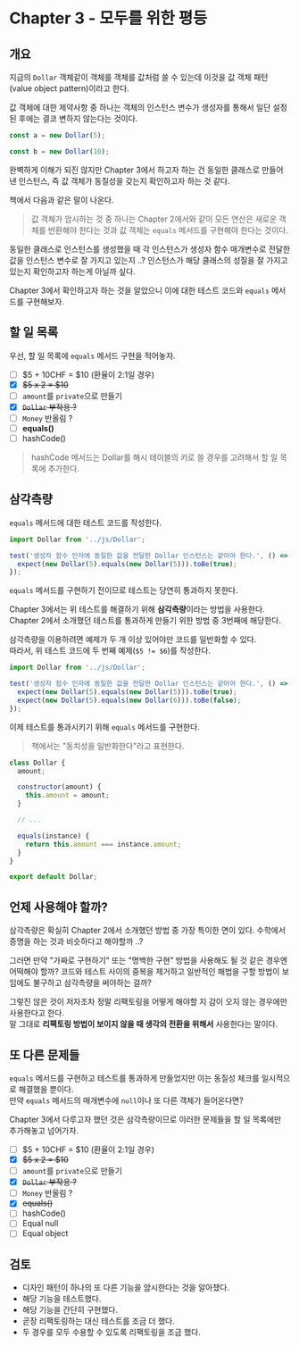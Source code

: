 # Chapter 3 - 모두를 위한 평등

## 개요

지금의 `Dollar` 객체같이 객체를 객체를 값처럼 쓸 수 있는데 이것을 값 객체 패턴(value object pattern)이라고 한다.

값 객체에 대한 제약사항 중 하나는 객체의 인스턴스 변수가 생성자를 통해서 일단 설정된 후에는 결코 변하지 않는다는 것이다.

```javascript
const a = new Dollar(5);

const b = new Dollar(10);
```

완벽하게 이해가 되진 않지만 Chapter 3에서 하고자 하는 건 동일한 클래스로 만들어낸 인스턴스, 즉 값 객체가 동질성을 갖는지 확인하고자 하는 것 같다.

책에서 다음과 같은 말이 나온다.

> 값 객체가 암시하는 것 중 하나는 Chapter 2에서와 같이 모든 연산은 새로운 객체를 반환해야 한다는 것과 값 객체는 `equals` 메서드를 구현해야 한다는 것이다.

동일한 클래스로 인스턴스를 생성했을 때 각 인스턴스가 생성자 함수 매개변수로 전달한 값을 인스턴스 변수로 잘 가지고 있는지 ..? 인스턴스가 해당 클래스의 성질을 잘 가지고 있는지 확인하고자 하는게 아닐까 싶다.

Chapter 3에서 확인하고자 하는 것을 알았으니 이에 대한 테스트 코드와 `equals` 메서드를 구현해보자.

## 할 일 목록

우선, 할 일 목록에 `equals` 메서드 구현을 적어놓자.

- [ ] $5 + 10CHF = $10 (환율이 2:1일 경우)
- [x] ~~$5 x 2 = $10~~
- [ ] `amount`를 `private`으로 만들기
- [x] ~~`Dollar` 부작용 ?~~
- [ ] `Money` 반올림 ?
- [ ] **equals()**
- [ ] hashCode()

> hashCode 메서드는 Dollar를 해시 테이블의 키로 쓸 경우를 고려해서 할 일 목록에 추가한다.

## 삼각측량

`equals` 메서드에 대한 테스트 코드를 작성한다.

```javascript
import Dollar from '../js/Dollar';

test('생성자 함수 인자에 동일한 값을 전달한 Dollar 인스턴스는 같아야 한다.', () => {
  expect(new Dollar(5).equals(new Dollar(5))).toBe(true);
});
```

`equals` 메서드를 구현하기 전이므로 테스트는 당연히 통과하지 못한다.

Chapter 3에서는 위 테스트를 해결하기 위해 **삼각측량**이라는 방법을 사용한다. Chapter 2에서 소개했던 테스트를 통과하게 만들기 위한 방법 중 3번째에 해당한다.

삼각측량을 이용하려면 예제가 두 개 이상 있어야만 코드를 일반화할 수 있다.  
따라서, 위 테스트 코드에 두 번째 예제(`$5 != $6`)를 작성한다.

```javascript
import Dollar from '../js/Dollar';

test('생성자 함수 인자에 동일한 값을 전달한 Dollar 인스턴스는 같아야 한다.', () => {
  expect(new Dollar(5).equals(new Dollar(5))).toBe(true);
  expect(new Dollar(5).equals(new Dollar(6))).toBe(false);
});
```

이제 테스트를 통과시키기 위해 `equals` 메서드를 구현한다.

> 책에서는 "동치성을 일반화한다"라고 표현한다.

```javascript
class Dollar {
  amount;

  constructor(amount) {
    this.amount = amount;
  }

  // ...

  equals(instance) {
    return this.amount === instance.amount;
  }
}

export default Dollar;
```

## 언제 사용해야 할까?

삼각측량은 확실히 Chapter 2에서 소개했던 방법 중 가장 특이한 면이 있다. 수학에서 증명을 하는 것과 비슷하다고 해야할까 ..?

그러면 만약 "가짜로 구현하기" 또는 "명백한 구현" 방법을 사용해도 될 것 같은 경우엔 어떡해야 할까? 코드와 테스트 사이의 중복을 제거하고 일반적인 해법을 구할 방법이 보임에도 불구하고 삼각측량을 써야하는 걸까?

그렇진 않은 것이 저자조차 정말 리팩토링을 어떻게 해야할 지 감이 오지 않는 경우에만 사용한다고 한다.  
말 그대로 **리팩토링 방법이 보이지 않을 때 생각의 전환을 위해서** 사용한다는 말이다.

## 또 다른 문제들

`equals` 메서드를 구현하고 테스트를 통과하게 만들었지만 이는 동질성 체크를 일시적으로 해결했을 뿐이다.  
만약 `equals` 메서드의 매개변수에 `null`이나 또 다른 객체가 들어온다면?

Chapter 3에서 다루고자 했던 것은 삼각측량이므로 이러한 문제들을 할 일 목록에만 추가해놓고 넘어가자.

- [ ] $5 + 10CHF = $10 (환율이 2:1일 경우)
- [x] ~~$5 x 2 = $10~~
- [ ] `amount`를 `private`으로 만들기
- [x] ~~`Dollar` 부작용 ?~~
- [ ] `Money` 반올림 ?
- [x] ~~equals()~~
- [ ] hashCode()
- [ ] Equal null
- [ ] Equal object

## 검토

- 디자인 패턴이 하나의 또 다른 기능을 암시한다는 것을 알아챘다.
- 해당 기능을 테스트했다.
- 해당 기능을 간단히 구현했다.
- 곧장 리팩토링하는 대신 테스트를 조금 더 했다.
- 두 경우를 모두 수용할 수 있도록 리팩토링을 조금 했다.
